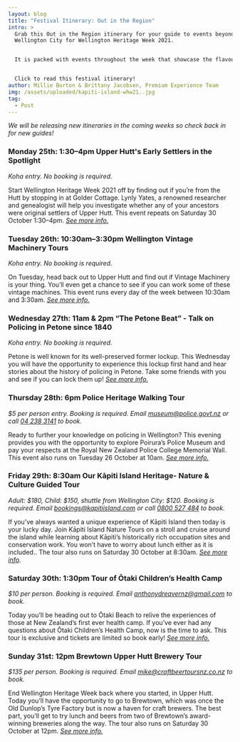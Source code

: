```yaml
---
layout: blog
title: "Festival Itinerary: Out in the Region"
intro: >
  Grab this Out in the Region itinerary for your guide to events beyond
  Wellington City for Wellington Heritage Week 2021. 


  It is packed with events throughout the week that showcase the flavour of Lower Hutt, Upper Hutt, Porirua, and the Kāpiti Coast.  


  Click to read this festival itinerary! 
author: Millie Burton & Brittany Jacobsen, Premium Experience Team
img: /assets/uploaded/kapiti-island-whw21..jpg
tag:
  - Post
---
```

*We will be releasing new itineraries in the coming weeks so check back in for new guides!*

### Monday 25th: 1:30–4pm Upper Hutt's Early Settlers in the Spotlight

*Koha entry. No booking is required.* 

Start Wellington Heritage Week 2021 off by finding out if you’re from the Hutt by stopping in at Golder Cottage. Lynly Yates, a renowned researcher and genealogist will help you investigate whether any of your ancestors were original settlers of Upper Hutt. This event repeats on Saturday 30 October 1:30–4pm. *[See more info.](https://wellingtonheritageweek.co.nz/event/upper-hutts-early-settlers-in-the-spotlight/)*

### Tuesday 26th: 10:30am–3:30pm Wellington Vintage Machinery Tours

*Koha entry. No booking is required.*

On Tuesday, head back out to Upper Hutt and find out if Vintage Machinery is your thing. You’ll even get a chance to see if you can work some of these vintage machines. This event runs every day of the week between 10:30am and 3:30am. *[See more info.](https://wellingtonheritageweek.co.nz/event/wellington-vintage-machinery-tours/)*

### Wednesday 27th: 11am & 2pm “The Petone Beat” - Talk on Policing in Petone since 1840

*Koha entry. No booking is required.*

Petone is well known for its well-preserved former lockup. This Wednesday you will have the opportunity to experience this lockup first hand and hear stories about the history of policing in Petone. Take some friends with you and see if you can lock them up! *[See more info.](https://wellingtonheritageweek.co.nz/event/the-petone-beat-talk-on-policing-in-petone-since-1840/)*

### Thursday 28th: 6pm Police Heritage Walking Tour

*$5 per person entry. Booking is required. Email [museum@police.govt.nz](mailto:museum@police.govt.nz) or call [04 238 3141](tel:042383141) to book.*

Ready to further your knowledge on policing in Wellington? This evening provides you with the opportunity to explore Poirura’s Police Museum and pay your respects at the Royal New Zealand Police College Memorial Wall. This event also runs on Tuesday 26 October at 10am. *[See more info.](https://wellingtonheritageweek.co.nz/event/police-heritage-walking-tour/)*

### Friday 29th: 8:30am Our Kāpiti Island Heritage- Nature & Culture Guided Tour

*Adult: $180, Child: $150, shuttle from Wellington City: $120. Booking is required. Email [bookings@kapitiisland.com](mailto:bookings@kapitiisland.com) or call [0800 527 484](tel:0800527484) to book.*

If you’ve always wanted a unique experience of Kāpiti Island then today is your lucky day. Join Kāpiti Island Nature Tours on a stroll and cruise around the island while learning about Kāpiti’s historically rich occupation sites and conservation work. You won’t have to worry about lunch either as it is included.. The tour also runs on Saturday 30 October at 8:30am. *[See more info](https://wellingtonheritageweek.co.nz/event/our-kapiti-island-heritage/).*

### Saturday 30th: 1:30pm Tour of Ōtaki Children’s Health Camp

*$10 per person. Booking is required. Email [anthonydreavernz@gmail.com](mailto:anthonydreavernz@gmail.com) to book.*

Today you’ll be heading out to Ōtaki Beach to relive the experiences of those at New Zealand’s first ever health camp. If you’ve ever had any questions about Ōtaki Children’s Health Camp, now is the time to ask. This tour is exclusive and tickets are limited so book early! *[See more info.](https://wellingtonheritageweek.co.nz/event/a-tour-of-otaki-children-s-health-camp/)*

### Sunday 31st: 12pm Brewtown Upper Hutt Brewery Tour

*$135 per person. Booking is required. Email [mike@craftbeertoursnz.co.nz](mailto:mike@craftbeertoursnz.co.nz) to book.*

End Wellington Heritage Week back where you started, in Upper Hutt. Today you’ll have the opportunity to go to Brewtown, which was once the Old Dunlop’s Tyre Factory but is now a haven for craft brewers. The best part, you’ll get to try lunch and beers from two of Brewtown’s award-winning breweries along the way. The tour also runs on Saturday 30 October at 12pm. *[See more info.](https://wellingtonheritageweek.co.nz/event/brewtown-upper-hutt-brewery-tour/)*